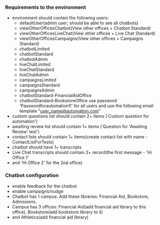 
### Requirements to the environment

* environment should contain the following users:
    * defaultUser(admin user; should be able to see all chatbots)
    * viewOtherOfficesChatbot(View other offices + Chatbot Standard)
    * viewOtherOfficesLiveChat(View other offices + Live Chat Standard)
    * viewOtherOfficesCampaigns(View other offices + Campaigns Standard)
    * chatbotLimited
    * chatbotStandard
    * chatbotAdmin
    * liveChatLimited
    * liveChatStandard
    * liveChatAdmin
    * campaignsLimited
    * campaignsStandard
    * campaignsAdmin
    * chatbotStandard-FinancialAidOffice
    * chatbotStandard-BookstoreOffice
    use password 'Passwordforautomation1!' for all users and use the following email template "user_name@automation.com"
* custom questions list should contain 2+ items ('Custom question for automation')
* awaiting review list should contain 1+ items ('Question for 'Awaiting Review' test')
* contact lists should contain 1+ items(create contact list with name - ContactListForTests)
* chatbot should have 1+ transcripts
* Live Chat transcripts should contain 2+ record(the first message - 'Hi Office 1'
* and 'Hi Office 2' for the 2nd office)

### Chatbot configuration
* enable feedback for the chatbot
* enable campaigns/nudge
* Chatbot has 1 campus. Add these libraries: Financial Aid, Bookstore, Admissions. 
* Campus has 3 offices: Financial Aid(add financial aid library to this office), Bookstore(add bookstore library to it)
* and Athletics(add financial aid library)
